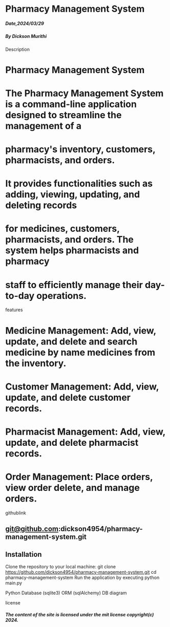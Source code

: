

#  Pharmacy Management System


##### Date,2024/03/29

##### By *Dickson Murithi*
Description
#  Pharmacy Management System

# The Pharmacy Management System is a command-line application designed to streamline the management of a
# pharmacy's inventory, customers, pharmacists, and orders.
# It provides functionalities such as adding, viewing, updating, and deleting records
# for medicines, customers, pharmacists, and orders. The system helps pharmacists and pharmacy
# staff to efficiently manage their day-to-day operations.

features 
# Medicine Management: Add, view, update, and delete and search medicine by name medicines from the inventory.
# Customer Management: Add, view, update, and delete customer records.
# Pharmacist Management: Add, view, update, and delete pharmacist records.
# Order Management: Place orders, view order delete, and manage orders.

githublink
## git@github.com:dickson4954/pharmacy-management-system.git

## Installation
Clone the repository to your local machine:
git clone https://github.com/dickson4954/pharmacy-management-system.git
cd pharmacy-management-system
Run the application by executing python main.py


Python
Database (sqlite3)
ORM (sqlAlchemy)
DB diagram



license
##### The content of the site is licensed under the mit license copyright(c) 2024.








